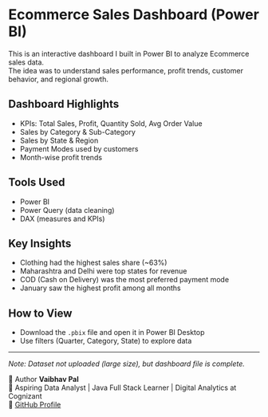 # Ecommerce Sales Dashboard (Power BI)

This is an interactive dashboard I built in Power BI to analyze Ecommerce sales data.  
The idea was to understand sales performance, profit trends, customer behavior, and regional growth.  

## Dashboard Highlights
- KPIs: Total Sales, Profit, Quantity Sold, Avg Order Value  
- Sales by Category & Sub-Category  
- Sales by State & Region  
- Payment Modes used by customers  
- Month-wise profit trends  

## Tools Used
- Power BI  
- Power Query (data cleaning)  
- DAX (measures and KPIs)  

## Key Insights
- Clothing had the highest sales share (~63%)  
- Maharashtra and Delhi were top states for revenue  
- COD (Cash on Delivery) was the most preferred payment mode  
- January saw the highest profit among all months  

## How to View
- Download the `.pbix` file and open it in Power BI Desktop  
- Use filters (Quarter, Category, State) to explore data  

---

*Note: Dataset not uploaded (large size), but dashboard file is complete.*  


 👤 Author
**Vaibhav Pal**  
📌 Aspiring Data Analyst | Java Full Stack Learner | Digital Analytics at Cognizant  
🔗 [GitHub Profile](https://github.com/vaibhavpal02)  
